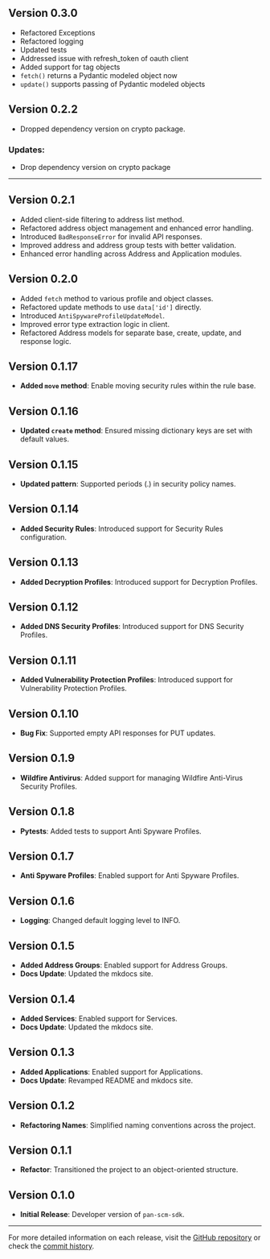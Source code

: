## Version 0.3.0

- Refactored Exceptions
- Refactored logging
- Updated tests
- Addressed issue with refresh_token of oauth client
- Added support for tag objects
- `fetch()` returns a Pydantic modeled object now
- `update()` supports passing of Pydantic modeled objects

## Version 0.2.2

- Dropped dependency version on crypto package.

### Updates:

* Drop dependency version on crypto package

---

## Version 0.2.1

- Added client-side filtering to address list method.
- Refactored address object management and enhanced error handling.
- Introduced `BadResponseError` for invalid API responses.
- Improved address and address group tests with better validation.
- Enhanced error handling across Address and Application modules.

## Version 0.2.0

- Added `fetch` method to various profile and object classes.
- Refactored update methods to use `data['id']` directly.
- Introduced `AntiSpywareProfileUpdateModel`.
- Improved error type extraction logic in client.
- Refactored Address models for separate base, create, update, and response logic.

## Version 0.1.17

- **Added `move` method**: Enable moving security rules within the rule base.

## Version 0.1.16

- **Updated `create` method**: Ensured missing dictionary keys are set with default values.

## Version 0.1.15

- **Updated pattern**: Supported periods (.) in security policy names.

## Version 0.1.14

- **Added Security Rules**: Introduced support for Security Rules configuration.

## Version 0.1.13

- **Added Decryption Profiles**: Introduced support for Decryption Profiles.

## Version 0.1.12

- **Added DNS Security Profiles**: Introduced support for DNS Security Profiles.

## Version 0.1.11

- **Added Vulnerability Protection Profiles**: Introduced support for Vulnerability Protection Profiles.

## Version 0.1.10

- **Bug Fix**: Supported empty API responses for PUT updates.

## Version 0.1.9

- **Wildfire Antivirus**: Added support for managing Wildfire Anti-Virus Security Profiles.

## Version 0.1.8

- **Pytests**: Added tests to support Anti Spyware Profiles.

## Version 0.1.7

- **Anti Spyware Profiles**: Enabled support for Anti Spyware Profiles.

## Version 0.1.6

- **Logging**: Changed default logging level to INFO.

## Version 0.1.5

- **Added Address Groups**: Enabled support for Address Groups.
- **Docs Update**: Updated the mkdocs site.

## Version 0.1.4

- **Added Services**: Enabled support for Services.
- **Docs Update**: Updated the mkdocs site.

## Version 0.1.3

- **Added Applications**: Enabled support for Applications.
- **Docs Update**: Revamped README and mkdocs site.

## Version 0.1.2

- **Refactoring Names**: Simplified naming conventions across the project.

## Version 0.1.1

- **Refactor**: Transitioned the project to an object-oriented structure.

## Version 0.1.0

- **Initial Release**: Developer version of `pan-scm-sdk`.

---

For more detailed information on each release, visit
the [GitHub repository](https://github.com/cdot65/pan-scm-sdk/releases) or check
the [commit history](https://github.com/cdot65/pan-scm-sdk/commits/main).